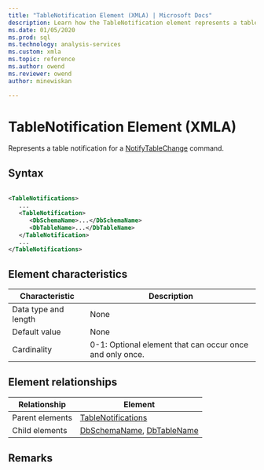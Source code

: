 ```yaml
---
title: "TableNotification Element (XMLA) | Microsoft Docs"
description: Learn how the TableNotification element represents a table notification for a NotifyTableChange command.
ms.date: 01/05/2020
ms.prod: sql
ms.technology: analysis-services
ms.custom: xmla
ms.topic: reference
ms.author: owend
ms.reviewer: owend
author: minewiskan

---
```

# TableNotification Element (XMLA)

  Represents a table notification for a [NotifyTableChange](../xml-elements-commands/notifytablechange-element-xmla.md) command.  
  
## Syntax  
  
```xml  
  
<TableNotifications>  
   ...  
   <TableNotification>  
      <DbSchemaName>...</DbSchemaName>  
      <DbTableName>...</DbTableName>  
   </TableNotification>  
   ...  
</TableNotifications>  
```  
  
## Element characteristics  
  
|Characteristic|Description|  
|--------------------|-----------------|  
|Data type and length|None|  
|Default value|None|  
|Cardinality|0-1: Optional element that can occur once and only once.|  
  
## Element relationships  
  
|Relationship|Element|  
|------------------|-------------|  
|Parent elements|[TableNotifications](../xml-elements-properties/tablenotifications-element-xmla.md)|  
|Child elements|[DbSchemaName](../xml-elements-properties/dbschemaname-element-xmla.md), [DbTableName](../xml-elements-properties/dbtablename-element-xmla.md)|  
  
## Remarks  
